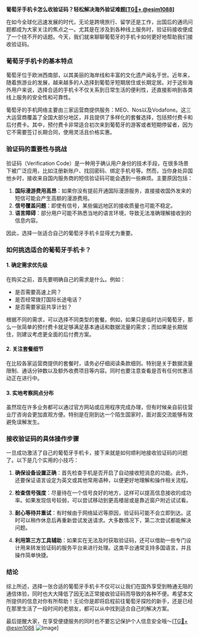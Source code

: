 **葡萄牙手机卡怎么收验证码？轻松解决海外验证难题[[TG💪+ @esim1088](https://t.me/s/esim1088)]**

在如今全球化迅速发展的时代，无论是跨境旅行、留学还是工作，出国后的通讯问题都成为大家关注的焦点之一。尤其是在涉及到各种线上服务时，验证码接收便成了一个绕不开的话题。今天，我们就来聊聊葡萄牙的手机卡如何更好地帮助我们接收验证码。

### 葡萄牙手机卡的基本特点

葡萄牙位于欧洲西南部，以其美丽的海岸线和丰富的文化遗产闻名于世。近年来，随着旅游业的发展，越来越多的人选择到葡萄牙短期居住或长期定居。对于这些海外用户来说，选择合适的手机卡不仅关系到日常生活的便利性，还直接影响到各类线上服务的安全性和可靠性。

葡萄牙的手机网络主要由三家运营商提供服务：MEO、Nos以及Vodafone。这三大运营商覆盖了全国大部分地区，并且提供了多样化的套餐选择，包括预付费卡和后付费卡。其中，预付费卡非常适合初次来到葡萄牙的游客或者短期停留者，因为它不需要签订长期合同，使用灵活且价格实惠。

### 验证码的重要性与挑战

验证码（Verification Code）是一种用于确认用户身份的技术手段，在很多场景下被广泛应用，比如注册新账户、找回密码、绑定手机号等。然而，当你身处异国他乡时，接收来自国内服务商的短信验证码可能会遇到一些麻烦。主要原因包括：

1. **国际漫游费用高昂**：如果你没有提前开通国际漫游服务，直接接收国外发来的短信可能会产生高额的漫游费用。
2. **信号覆盖问题**：即使有信号，某些偏远地区的接收质量也可能不稳定。
3. **语言障碍**：部分用户可能不熟悉当地的语言环境，导致无法准确理解接收到的信息内容。

因此，选择一张适合自己的葡萄牙手机卡显得尤为重要。

### 如何挑选适合的葡萄牙手机卡？

#### 1. 确定需求优先级
在购买之前，首先要明确自己的需求是什么。例如：
- 是否需要高速上网？
- 是否经常拨打国际长途电话？
- 是否需要家庭共享计划？

根据不同的需求，可以选择不同类型的套餐。例如，如果只是临时访问葡萄牙，那么一张简单的预付费卡就足够满足基本通话和数据流量的需求；而如果是长期居住，则建议考虑更全面的后付费方案。

#### 2. 关注套餐细节
在比较各家运营商提供的套餐时，请务必仔细阅读条款细则。特别是关于数据流量限制、通话分钟数以及额外收费项目等内容。同时也要注意查看是否有任何优惠活动正在进行中。

#### 3. 实地考察网点分布
虽然现在许多业务都可以通过官方网站或应用程序完成办理，但有时候亲自前往营业厅咨询会更加直观方便。特别是在刚到达一个陌生国家时，面对面交流能够有效避免误解发生。

### 接收验证码的具体操作步骤

一旦成功激活了自己的葡萄牙手机卡，接下来就是如何顺利地接收验证码的问题了。以下是几个实用的小技巧：

1. **确保设备设置正确**：首先检查手机是否开启了自动接收短消息的功能。此外，还要保证语言设定为英文或其他常用语种，以便更好地理解和操作相关流程。

2. **检查信号强度**：尽量待在一个信号良好的地方，这样可以提高信息接收的成功率。如果发现信号较弱，可以尝试移动到更高楼层或是靠近窗户附近试试看。

3. **耐心等待并重试**：有时候由于网络延迟等原因，验证码可能不会立即到达。这时可以稍作休息后再重新尝试发送请求。大多数情况下，第二次尝试都能解决问题。

4. **利用第三方工具辅助**：如果实在无法及时获取验证码，还可以借助一些专门设计用来转发验证码的服务平台来进行处理。这类平台通常支持多国语言，并且操作简单快捷。

### 结论

综上所述，选择一张合适的葡萄牙手机卡不仅可以让我们在国外享受到畅通无阻的通信体验，同时也大大降低了因无法正常接收验证码而导致的各种不便。希望本文所提供的信息对你有所帮助！无论你是即将启程前往葡萄牙探险的新手，还是已经在那里生活了一段时间的老朋友，都可以从中找到适合自己的解决方案。

最后提醒大家，在享受便捷服务的同时也不要忘记保护个人信息安全哦～[[TG💪+ @esim1088](https://t.me/s/esim1088) ![Image](https://i.postimg.cc/4NQfJmqS/Snipaste-2025-05-13-00-14-12.png)]